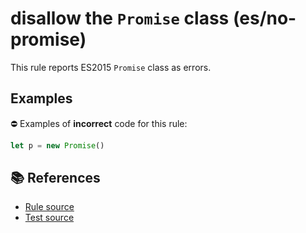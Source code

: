 # disallow the `Promise` class (es/no-promise)

This rule reports ES2015 `Promise` class as errors.

## Examples

⛔ Examples of **incorrect** code for this rule:

```js
let p = new Promise()
```

## 📚 References

- [Rule source](https://github.com/mysticatea/eslint-plugin-es/blob/v1.2.0/lib/rules/no-promise.js)
- [Test source](https://github.com/mysticatea/eslint-plugin-es/blob/v1.2.0/tests/lib/rules/no-promise.js)
